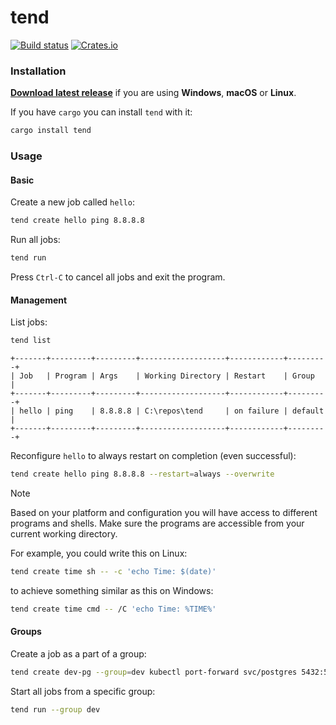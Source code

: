 # tend

[![Build status](https://github.com/lubomirkurcak/tend/workflows/release/badge.svg)](https://github.com/lubomirkurcak/tend/actions)
[![Crates.io](https://img.shields.io/crates/v/tend.svg)](https://crates.io/crates/tend)

### Installation

**[Download latest release](https://github.com/lubomirkurcak/tend/releases/latest)** if you are using **Windows**, **macOS** or **Linux**.

If you have `cargo` you can install `tend` with it:
```sh
cargo install tend
```

### Usage

#### Basic
Create a new job called `hello`:
```sh
tend create hello ping 8.8.8.8
```

Run all jobs:
```sh
tend run
```

Press `Ctrl-C` to cancel all jobs and exit the program.

#### Management

List jobs:
```sh
tend list
```

```
+-------+---------+---------+-------------------+------------+---------+
| Job   | Program | Args    | Working Directory | Restart    | Group   |
+-------+---------+---------+-------------------+------------+---------+
| hello | ping    | 8.8.8.8 | C:\repos\tend     | on failure | default |
+-------+---------+---------+-------------------+------------+---------+
```

Reconfigure `hello` to always restart on completion (even successful):
```sh
tend create hello ping 8.8.8.8 --restart=always --overwrite
```

> [!NOTE]  
> Based on your platform and configuration you will have access to different programs and shells. Make sure the programs are accessible from your current working directory.
>
> For example, you could write this on Linux:
> ```sh
> tend create time sh -- -c 'echo Time: $(date)'
> ```
> to achieve something similar as this on Windows:
> ```sh
> tend create time cmd -- /C 'echo Time: %TIME%'
> ```

#### Groups

Create a job as a part of a group:
```sh
tend create dev-pg --group=dev kubectl port-forward svc/postgres 5432:5432
```

Start all jobs from a specific group:
```sh
tend run --group dev
```


